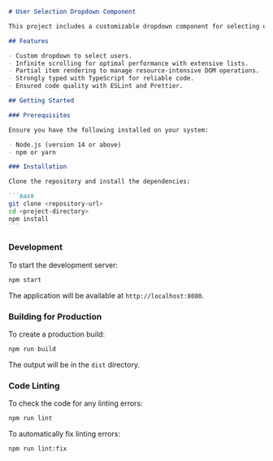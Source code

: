 ````markdown
# User Selection Dropdown Component

This project includes a customizable dropdown component for selecting users from a dynamically loaded list. Employing React and TypeScript, the component features an infinite scrolling capability to efficiently handle large datasets.

## Features

- Custom dropdown to select users.
- Infinite scrolling for optimal performance with extensive lists.
- Partial item rendering to manage resource-intensive DOM operations.
- Strongly typed with TypeScript for reliable code.
- Ensured code quality with ESLint and Prettier.

## Getting Started

### Prerequisites

Ensure you have the following installed on your system:

- Node.js (version 14 or above)
- npm or yarn

### Installation

Clone the repository and install the dependencies:

```bash
git clone <repository-url>
cd <project-directory>
npm install
```
````

### Development

To start the development server:

```bash
npm start
```

The application will be available at `http://localhost:8080`.

### Building for Production

To create a production build:

```bash
npm run build
```

The output will be in the `dist` directory.

### Code Linting

To check the code for any linting errors:

```bash
npm run lint
```

To automatically fix linting errors:

```bash
npm run lint:fix
```

